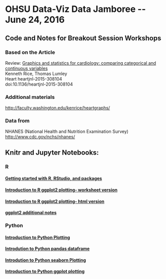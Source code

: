 
# OHSU Data-Viz Data Jamboree -- June 24, 2016
## Code and Notes for Breakout Session Workshops
### Based on the Article
Review:
[Graphics and statistics for cardiology: comparing categorical and continuous variables](http://heart.bmj.com/content/early/2016/01/27/heartjnl-2015-308104.full)  
Kenneth Rice, Thomas Lumley  
Heart heartjnl-2015-308104  
doi:10.1136/heartjnl-2015-308104  
   
### Additional materials
http://faculty.washington.edu/kenrice/heartgraphs/
    
### Data from
NHANES (National Health and Nutrition Examination Survey)
http://www.cdc.gov/nchs/nhanes/

## Knitr and Jupyter Notebooks:

### R
#### [Getting started with R, RStudio, and packages](https://github.com/abalter/data-viz-jamboree/blob/master/Getting%20started%20with%20ggplot.pdf)

#### [Introduction to R ggplot2 plotting- worksheet version](https://github.com/abalter/data-viz-jamboree/blob/master/Data_Jamboree_ggplot_printout.Rmd)

#### [Introduction to R ggplot2 plotting- html version](http://cslu.ohsu.edu/~presmane/courses/ggplot-jamboree-heart.html)

#### [ggplot2 additional notes](https://github.com/abalter/data-viz-jamboree/blob/master/Data_Jamboree_ggplot_instr_notes.Rmd)

### Python

#### [Introduction to Python Plotting](https://github.com/abalter/data-viz-jamboree/blob/master/python-plotting-intro.ipynb)

#### [Introdution to Python pandas dataframe](https://github.com/abalter/data-viz-jamboree/blob/master/python-pandas-intro.ipynb)

#### [Introdution to Python seaborn Plotting](https://github.com/abalter/data-viz-jamboree/blob/master/seaborn-data-jamboree-heart.ipynb)

#### [Introduction to Python ggplot plotting](https://github.com/abalter/data-viz-jamboree/blob/master/ggplot-data-jamboree-heart.ipynb)


